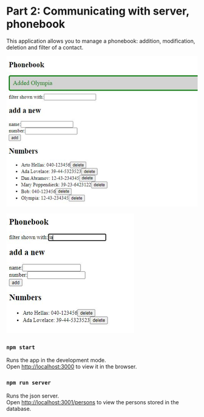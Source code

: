 # Part 2: Communicating with server, phonebook

This application allows you to manage a phonebook: addition, modification, deletion and filter of a contact.

![](/part2/images/P2_EX_phonebook.JPG)

![](/part2/images/P2_EX_phonebook1.JPG)

### `npm start`

Runs the app in the development mode.<br />
Open [http://localhost:3000](http://localhost:3000) to view it in the browser.

### `npm run server`

Runs the json server.<br />
Open [http://localhost:3001/persons](http://localhost:3001/persons) to view the persons stored in the database.